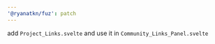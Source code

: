 ```yaml
---
'@ryanatkn/fuz': patch
---
```


add `Project_Links.svelte` and use it in `Community_Links_Panel.svelte`
